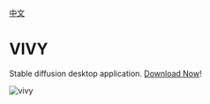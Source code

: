[中文](README_CN.md)

# VIVY

Stable diffusion desktop application. [Download Now](https://github.com/liriliri/vivy-docs/releases/)!

![vivy](https://res.liriliri.io/other/vivy.png)